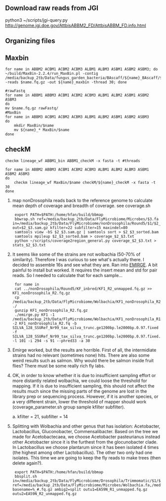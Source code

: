 ## Download raw reads from JGI

python3 ~/scripts/jgi-query.py http://genome.jgi.doe.gov/AttbisABBM2_FD/AttbisABBM_FD.info.html

## Organizing files


## Maxbin

	for name in ABBM2 ACBM1 ACBM2 ACBM3 ALBM1 ALBM3 ASBM1 ASBM2 ASBM3; do ~/build/MaxBin-2.2.4/run_MaxBin.pl -contig /media/backup_2tb/Data/fungus_garden_bacteria/BAscaff/${name}_BAscaff/${name}_BAscaff.fa -reads $name.fq.gz -out ${name}_maxbin -thread 30; done
	
	#rawFastq
	for name in ABBM1 ABBM3 ACBM1 ACBM2 ACBM3 ALBM1 ALBM2 ASBM1 ASBM2 ASBM3
	do
	mv $name.fq.gz rawFastq/
	#MaxBin
	for name in ABBM3 ACBM1 ACBM2 ACBM3 ALBM1 ALBM2 ASBM1 ASBM2 ASBM3
	do
		mkdir MaxBin/$name
		mv ${name}_* MaxBin/$name
	done

	
	
## checkM

	checkm lineage_wf ABBM1_bin ABBM1_checkM -x fasta -t #threads
	
	for name in ABBM2 ABBM3 ACBM1 ACBM2 ACBM3 ALBM1 ALBM2 ALBM3 ASBM1 ASBM2 ASBM3
	do
		checkm lineage_wf MaxBin/$name checkM/${name}_checkM -x fasta -t 30
	done
1. map nonDrosophila reads back to the reference genome to calculate mean depth of coverage and breadth of coverage. see coverage.sh

		export PATH=$PATH:/home/hfan/build/bbmap
		bbwrap.sh ref=/media/backup_2tb/Data/FlyMicrobiome/Microbes/$3.fa in=/media/backup_2tb/Data/FlyMicrobiome/nonDrosophila/Round5/$1/$2_R#_unmapped.fq.gz out=$2_$3.sam.gz kfilter=22 subfilter=15 maxindel=80
		samtools view -bS $2_$3.sam.gz | samtools sort > $2_$3_sorted.bam
		samtools mpileup $2_$3_sorted.bam > coverage_$2_$3.txt
		python ~/scripts/coverage2region_general.py coverage_$2_$3.txt > stats_$2_$3.txt
		
2. It seems like some of the strains are not wolbachia (50-70% of similarity). Therefore I was curious to see what's actually there. I decided to assemble 16s and see what they are. Ran into [EMIRGE](https://github.com/csmiller/EMIRGE). A bit painful to install but worked. It requires the insert mean and std for pair reads. So I needed to calculate that for each sample...  
		
		for name in 
		cat ../nonDrosophila/Round5/KF_inbred/KF1_R2_unmapped.fq.gz >> KF1_nonDrosophila_R2.fq.gz 
		cp /media/backup_2tb/Data/FlyMicrobiome/Wolbachia/KF1_nonDrosophila_R2.fq.gz ./
		gunzip KF1_nonDrosophila_R2.fq.gz
		./emirge.py KF1 -1 /media/backup_2tb/Data/FlyMicrobiome/Wolbachia/KF1_nonDrosophila_R1.fq.gz -2 KF1_nonDrosophila_R2.fq -b SILVA_128_SSURef_Nr99_tax_silva_trunc.ge1200bp.le2000bp.0.97.fixed -f SILVA_128_SSURef_Nr99_tax_silva_trunc.ge1200bp.le2000bp.0.97.fixed.fasta -l 101 -i 294 -s 91 --phred33 -a 30

3. Emirge worked, but the results are horrible. First of all, the intermidiate strains had no relevant (sometimes none) hits. There are also some weird results such as salmon. Why would there be salmon inside fruit flies? There must be some really rich fly labs.  
4. OK, in order to know whether it is due to insufficient sampling effort or more distantly related wolbachia, we could loose the threshold for mapping. If it is due to insufficient sampling, this should not affect the results much since the missing parts of the genome are lost in the library prep or sequencing process. However, if it is another species, or a very different strain, lower the threshold of mapper should work (coverage_parameter.sh group sample kfilter subfilter).  

	a. kfilter = 21, subfilter = 14



1. Splitting with Wolbachia and other genus that has isolation: Acetobacter, Lactobacillus, Gluconobacter,  Commensalibacter. Based on the tree we made for Acetobactecaea, we choose Acetobacter pasteurianus instead other Acetobacter since it is the furthest from the glocunobacter clade. In Lactobacillus we choose plantarum since it has been isolated 4 times (the highest among other Lactobacillus). The other two only had one isolates. This time we are going to keep the fly reads to make trees (then delete again?).  

		export PATH=$PATH:/home/hfan/build/bbmap
		bbsplit.sh in=/media/backup_2tb/Data/FlyMicrobiome/Drosophila/Trimmomatic/$1/$2_R#_paired.fq.gz ref=/media/backup_2tb/Data/FlyMicrobiome/Microbes/Wolbachia.fa,/media/backup_2tb/Data/FlyMicrobiome/Drosophila/Drosophila_melanogaster.fa basename=%_#.fq.gz ambig2=split outu1=EA59N_R1_unmapped.fq.gz outu2=EA59N_R2_unmapped.fq.gz
 
